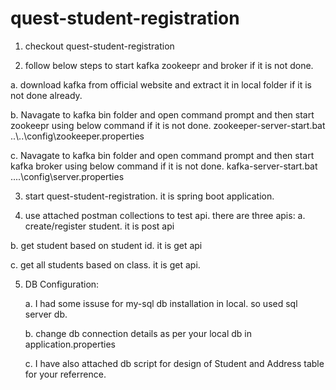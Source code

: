 # quest-student-registration
1. checkout quest-student-registration

3. follow below steps to start kafka zookeepr and broker if it is not done.

  a. download kafka from official website and extract it in local folder if it is not done already.
  
  b. Navagate to kafka bin folder and open command prompt and then start zookeepr using below command if it is not done.
 zookeeper-server-start.bat ..\\..\config\zookeeper.properties
 
 c. Navagate to kafka bin folder and open command prompt and then start kafka broker using below command if it is not done.
 kafka-server-start.bat ..\..\config\server.properties
 
3. start quest-student-registration. it is spring boot application. 

4. use attached postman collections to test api. there are three apis:
  a. create/register student. it is post api
    
  b. get student based on student id. it is get api
  
  c. get all students based on class. it is get api.
  
 
5. DB Configuration:

    a. I had some issuse for my-sql db installation in local. so used sql server db.
    
    b. change db connection details as per your local db in application.properties
    
    c. I have also attached db script for design of Student and Address table for your referrence. 
  

